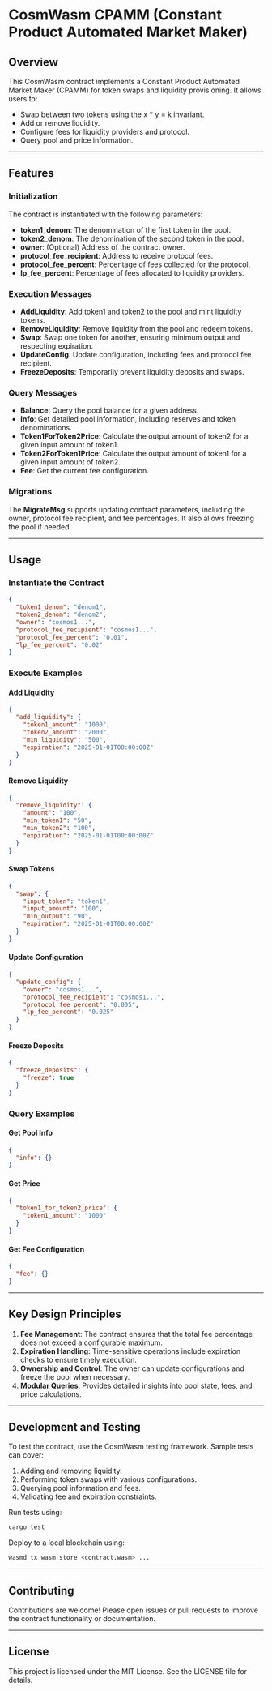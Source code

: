 # CosmWasm CPAMM (Constant Product Automated Market Maker)

## Overview

This CosmWasm contract implements a Constant Product Automated Market Maker (CPAMM) for token swaps and liquidity provisioning. It allows users to:

- Swap between two tokens using the x \* y = k invariant.
- Add or remove liquidity.
- Configure fees for liquidity providers and protocol.
- Query pool and price information.

---

## Features

### Initialization

The contract is instantiated with the following parameters:

- **token1_denom**: The denomination of the first token in the pool.
- **token2_denom**: The denomination of the second token in the pool.
- **owner**: (Optional) Address of the contract owner.
- **protocol_fee_recipient**: Address to receive protocol fees.
- **protocol_fee_percent**: Percentage of fees collected for the protocol.
- **lp_fee_percent**: Percentage of fees allocated to liquidity providers.

### Execution Messages

- **AddLiquidity**: Add token1 and token2 to the pool and mint liquidity tokens.
- **RemoveLiquidity**: Remove liquidity from the pool and redeem tokens.
- **Swap**: Swap one token for another, ensuring minimum output and respecting expiration.
- **UpdateConfig**: Update configuration, including fees and protocol fee recipient.
- **FreezeDeposits**: Temporarily prevent liquidity deposits and swaps.

### Query Messages

- **Balance**: Query the pool balance for a given address.
- **Info**: Get detailed pool information, including reserves and token denominations.
- **Token1ForToken2Price**: Calculate the output amount of token2 for a given input amount of token1.
- **Token2ForToken1Price**: Calculate the output amount of token1 for a given input amount of token2.
- **Fee**: Get the current fee configuration.

### Migrations

The **MigrateMsg** supports updating contract parameters, including the owner, protocol fee recipient, and fee percentages. It also allows freezing the pool if needed.

---

## Usage

### Instantiate the Contract

```json
{
  "token1_denom": "denom1",
  "token2_denom": "denom2",
  "owner": "cosmos1...",
  "protocol_fee_recipient": "cosmos1...",
  "protocol_fee_percent": "0.01",
  "lp_fee_percent": "0.02"
}
```

### Execute Examples

#### Add Liquidity

```json
{
  "add_liquidity": {
    "token1_amount": "1000",
    "token2_amount": "2000",
    "min_liquidity": "500",
    "expiration": "2025-01-01T00:00:00Z"
  }
}
```

#### Remove Liquidity

```json
{
  "remove_liquidity": {
    "amount": "100",
    "min_token1": "50",
    "min_token2": "100",
    "expiration": "2025-01-01T00:00:00Z"
  }
}
```

#### Swap Tokens

```json
{
  "swap": {
    "input_token": "token1",
    "input_amount": "100",
    "min_output": "90",
    "expiration": "2025-01-01T00:00:00Z"
  }
}
```

#### Update Configuration

```json
{
  "update_config": {
    "owner": "cosmos1...",
    "protocol_fee_recipient": "cosmos1...",
    "protocol_fee_percent": "0.005",
    "lp_fee_percent": "0.025"
  }
}
```

#### Freeze Deposits

```json
{
  "freeze_deposits": {
    "freeze": true
  }
}
```

### Query Examples

#### Get Pool Info

```json
{
  "info": {}
}
```

#### Get Price

```json
{
  "token1_for_token2_price": {
    "token1_amount": "1000"
  }
}
```

#### Get Fee Configuration

```json
{
  "fee": {}
}
```

---

## Key Design Principles

1. **Fee Management**: The contract ensures that the total fee percentage does not exceed a configurable maximum.
2. **Expiration Handling**: Time-sensitive operations include expiration checks to ensure timely execution.
3. **Ownership and Control**: The owner can update configurations and freeze the pool when necessary.
4. **Modular Queries**: Provides detailed insights into pool state, fees, and price calculations.

---

## Development and Testing

To test the contract, use the CosmWasm testing framework. Sample tests can cover:

1. Adding and removing liquidity.
2. Performing token swaps with various configurations.
3. Querying pool information and fees.
4. Validating fee and expiration constraints.

Run tests using:

```bash
cargo test
```

Deploy to a local blockchain using:

```bash
wasmd tx wasm store <contract.wasm> ...
```

---

## Contributing

Contributions are welcome! Please open issues or pull requests to improve the contract functionality or documentation.

---

## License

This project is licensed under the MIT License. See the LICENSE file for details.
